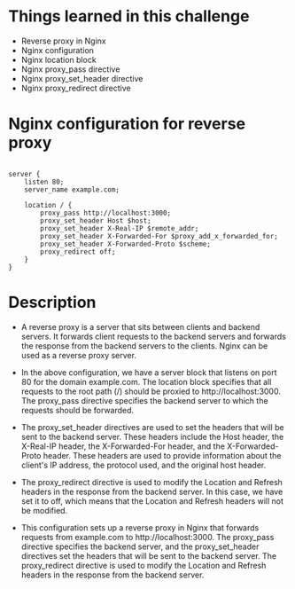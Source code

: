 # Things learned in this challenge

* Reverse proxy in Nginx
* Nginx configuration
* Nginx location block
* Nginx proxy_pass directive
* Nginx proxy_set_header directive
* Nginx proxy_redirect directive

# Nginx configuration for reverse proxy

```nginx

server {
    listen 80;
    server_name example.com;

    location / {
        proxy_pass http://localhost:3000;
        proxy_set_header Host $host;
        proxy_set_header X-Real-IP $remote_addr;
        proxy_set_header X-Forwarded-For $proxy_add_x_forwarded_for;
        proxy_set_header X-Forwarded-Proto $scheme;
        proxy_redirect off;
    }
}

```

# Description
* A reverse proxy is a server that sits between clients and backend servers. It forwards client requests to the backend servers and forwards the response from the backend servers to the clients. Nginx can be used as a reverse proxy server.

* In the above configuration, we have a server block that listens on port 80 for the domain example.com. The location block specifies that all requests to the root path (/) should be proxied to http://localhost:3000. The proxy_pass directive specifies the backend server to which the requests should be forwarded.

* The proxy_set_header directives are used to set the headers that will be sent to the backend server. These headers include the Host header, the X-Real-IP header, the X-Forwarded-For header, and the X-Forwarded-Proto header. These headers are used to provide information about the client's IP address, the protocol used, and the original host header.

* The proxy_redirect directive is used to modify the Location and Refresh headers in the response from the backend server. In this case, we have set it to off, which means that the Location and Refresh headers will not be modified.

* This configuration sets up a reverse proxy in Nginx that forwards requests from example.com to http://localhost:3000. The proxy_pass directive specifies the backend server, and the proxy_set_header directives set the headers that will be sent to the backend server. The proxy_redirect directive is used to modify the Location and Refresh headers in the response from the backend server.
